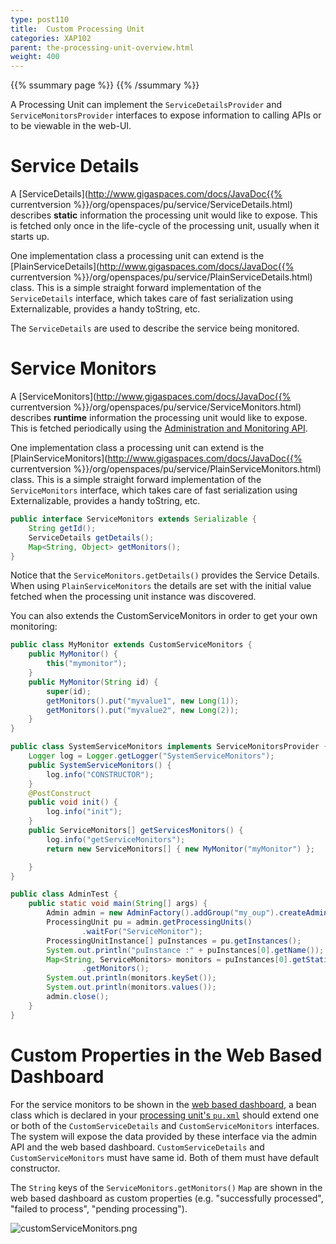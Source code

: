```yaml
---
type: post110
title:  Custom Processing Unit
categories: XAP102
parent: the-processing-unit-overview.html
weight: 400
---
```



{{% ssummary page %}} {{% /ssummary %}}

A Processing Unit can implement the `ServiceDetailsProvider` and `ServiceMonitorsProvider` interfaces to expose information to calling APIs or to be viewable in the web-UI.

# Service Details

A [ServiceDetails](http://www.gigaspaces.com/docs/JavaDoc{{% currentversion %}}/org/openspaces/pu/service/ServiceDetails.html) describes **static** information the processing unit would like to expose. This is fetched only once in the life-cycle of the processing unit, usually when it starts up.

One implementation class a processing unit can extend is the [PlainServiceDetails](http://www.gigaspaces.com/docs/JavaDoc{{% currentversion %}}/org/openspaces/pu/service/PlainServiceDetails.html) class. This is a simple straight forward implementation of the `ServiceDetails` interface, which takes care of fast serialization using Externalizable, provides a handy toString, etc.

The `ServiceDetails` are used to describe the service being monitored.

# Service Monitors

A [ServiceMonitors](http://www.gigaspaces.com/docs/JavaDoc{{% currentversion %}}/org/openspaces/pu/service/ServiceMonitors.html) describes **runtime** information the processing unit would like to expose. This is fetched periodically using the [Administration and Monitoring API](./administration-and-monitoring-api.html).

One implementation class a processing unit can extend is the [PlainServiceMonitors](http://www.gigaspaces.com/docs/JavaDoc{{% currentversion %}}/org/openspaces/pu/service/PlainServiceMonitors.html) class. This is a simple straight forward implementation of the `ServiceMonitors` interface, which takes care of fast serialization using Externalizable, provides a handy toString, etc.


```java
public interface ServiceMonitors extends Serializable {
    String getId();
    ServiceDetails getDetails();
    Map<String, Object> getMonitors();
}
```

Notice that the `ServiceMonitors.getDetails()` provides the Service Details. When using `PlainServiceMonitors` the details are set with the initial value fetched when the processing unit instance was discovered.

You can also extends the CustomServiceMonitors in order to get your own monitoring:


```java
public class MyMonitor extends CustomServiceMonitors {
	public MyMonitor() {
		this("mymonitor");
	}
	public MyMonitor(String id) {
		super(id);
		getMonitors().put("myvalue1", new Long(1));
		getMonitors().put("myvalue2", new Long(2));
	}
}
```


```java
public class SystemServiceMonitors implements ServiceMonitorsProvider {
	Logger log = Logger.getLogger("SystemServiceMonitors");
	public SystemServiceMonitors() {
		log.info("CONSTRUCTOR");
	}
	@PostConstruct
	public void init() {
		log.info("init");
	}
	public ServiceMonitors[] getServicesMonitors() {
		log.info("getServiceMonitors");
		return new ServiceMonitors[] { new MyMonitor("myMonitor") };

	}
}
```


```java
public class AdminTest {
	public static void main(String[] args) {
		Admin admin = new AdminFactory().addGroup("my_oup").createAdmin();
		ProcessingUnit pu = admin.getProcessingUnits()
				.waitFor("ServiceMonitor");
		ProcessingUnitInstance[] puInstances = pu.getInstances();
		System.out.println("puInstance :" + puInstances[0].getName());
		Map<String, ServiceMonitors> monitors = puInstances[0].getStatistics()
				.getMonitors();
		System.out.println(monitors.keySet());
		System.out.println(monitors.values());
		admin.close();
	}
}
```

# Custom Properties in the Web Based Dashboard


For the service monitors to be shown in the [web based dashboard]({{%currentadmurl%}}/web-management-console.html), a bean class which is declared in your [processing unit's `pu.xml`](./configuring-processing-unit-elements.html) should extend one or both of the `CustomServiceDetails` and `CustomServiceMonitors` interfaces. The system will expose the data provided by these interface via the admin API and the web based dashboard.
`CustomServiceDetails` and `CustomServiceMonitors` must have same id. Both of them must have default constructor.

The `String` keys of the `ServiceMonitors.getMonitors()` `Map` are shown in the web based dashboard as custom properties (e.g. "successfully processed", "failed to process", "pending processing").

![customServiceMonitors.png](/attachment_files/customServiceMonitors.png)
